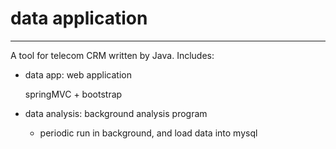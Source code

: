 # data application

---

A tool for telecom CRM written by Java. Includes:

- data app: web application
    
    springMVC + bootstrap

- data analysis: background analysis program

    - periodic run in background, and load data into mysql

